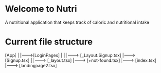 # Welcome to Nutri 

A nutritional application that keeps track of caloric and nutritional intake



# Current file structure

[App]
|
|--->[LoginPages]
         |
         |
         |---> [_Layout.Signup.tsx]
         |---> [Signup.tsx]
   |
|---> [_layout.tsx]
|---> [+not-found.tsx]
|---> [index.tsx]
|---> [landingpage2.tsx]